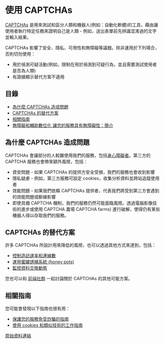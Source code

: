 # 使用 CAPTCHAs

[CAPTCHAs](https://en.wikipedia.org/wiki/CAPTCHA) 是用來測試和區分人類和機器人(例如：自動化軟體)的工具，藉由讓使用者執行特定任務來證明自己是人類 - 例如，送出表單前先辨識混淆過的文字並輸入結果。

CAPTCHAs 影響了安全、隱私、可用性和無障礙等議題。除非運用於下列場合，否則切勿使用：

- 用於偵測可疑活動(例如，限制在用於偵測到可疑行為，並且需要測試使用者是否為人類)
- 有證據顯示替代方案不適用

## 目錄

  - [為什麼 CAPTCHAs 造成問題](#為什麼-captchas-造成問題)
  - [CAPTCHAs 的替代方案](#captchas-的替代方案)
  - [相關指南](#相關指南)
  - [無障礙和輔助數位化 讓您的服務具有無障礙性：簡介](#無障礙和輔助數位化-讓您的服務具有無障礙性簡介)

## 為什麼 CAPTCHAs 造成問題

CAPTCHAs 會讓部分的人較難使用我們的服務，包括[身心障礙者](./making-your-service-accessible-an-introduction.md#從一開始就考慮無障礙性)。第三方的 CAPTCHA 服務也會帶來額外風險，包括：

- 資安問題 - 如果 CAPTCHAs 的提供方安全受損，我們的服務也會收到影響
- 隱私疑慮 - 例如，第三方服務可設定 cookies，收集分析資料並跨站追蹤使用者
- 效能問題 - 如果我們依賴 CAPTCHAs 提供者，代表我們將受到第三方會遇到的效能問題或斷線影響
- 即使具備 CAPTCHA 機制，我們的服務仍然可能面臨風險。透過電腦影像技術的進步或使用 CAPTCHA 農場 CAPTCHA farms) 進行破解，使得仍有某些機器人得以存取我們的服務。

## CAPTCHAs 的替代方案

許多 CAPTCHAs 所設計用來降低的風險，也可以透過其他方式來達到，包括：

- [控制造訪速率和連線數](https://en.wikipedia.org/wiki/Rate_limiting)
- [運用蜜罐誘捕系統 (honey pots)](https://en.wikipedia.org/wiki/Honeypot_(computing))
- [監控資料交換動態](../accessbility/monitor-service-status.md)

您也可以和 [前端社群](https://www.gov.uk/service-manual/communities/technology-community-frontend-development) 一起討論關於 CAPTCHAs 的其他可能方案。

## 相關指南

您可能會發現以下指南也很有用：

- [保護您的服務免受詐騙的指南](../appendix/protecting-your-service-against-fraud.md)
- [使用 cookies 和類似技術的工作指南](../accessbility/working-with-cookies-and-similar-technologies.md)

[原始資料連結](https://www.gov.uk/service-manual/technology/using-captchas)
